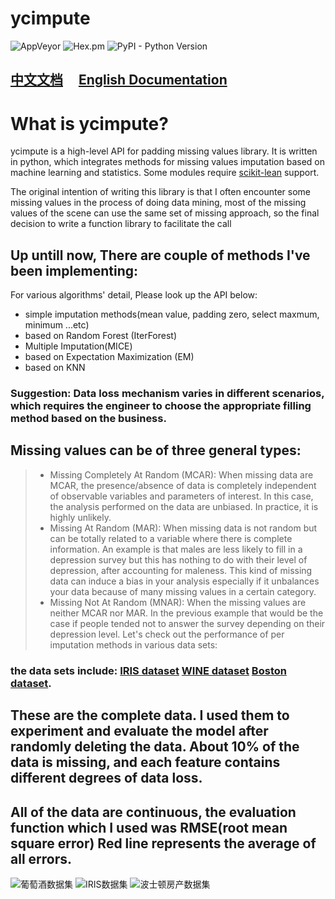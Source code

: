 
# ycimpute


![AppVeyor](https://img.shields.io/appveyor/ci/gruntjs/grunt.svg)
![Hex.pm](https://img.shields.io/hexpm/l/plug.svg)
![PyPI - Python Version](https://img.shields.io/pypi/pyversions/Django.svg)

## [中文文档]( https://hcmy.gitbooks.io/ycimpute/content/)     [English Documentation](https://github.com/HCMY/ycimpute/blob/master/doc_eng.md)
# What is ycimpute?
ycimpute is a high-level API for padding missing values library. It is written in python, which integrates methods for missing values imputation based on machine learning and statistics. Some modules require [scikit-lean](http://scikit-learn.org/stable/) support.

The original intention of writing this library is that I often encounter some missing values in the process of doing data mining, most of the missing values of the scene can use the same set of missing approach, so the final decision to write a function library to facilitate the call

## Up untill now, There are couple of methods I've been implementing:

For various algorithms' detail, Please look up the API below:

- simple imputation methods(mean value, padding zero, select maxmum, minimum ...etc)
- based on Random Forest (IterForest)
- Multiple Imputation(MICE)
- based on Expectation Maximization (EM)
- based on KNN
### Suggestion: Data loss mechanism varies in different scenarios, which requires the engineer to choose the appropriate filling method based on the business.
## Missing values can be of three general types:

>+ Missing Completely At Random (MCAR):
    When missing data are MCAR, the presence/absence of data is completely independent of observable variables and parameters of interest. In this case, the analysis performed on the data are unbiased. In practice, it is highly unlikely.
>+ Missing At Random (MAR):
    When missing data is not random but can be totally related to a variable where there is complete information. An example is that males are less likely to fill in a depression survey but this has nothing to do with their level of depression, after accounting for maleness. This kind of missing data can induce a bias in your analysis especially if it unbalances your data because of many missing values in a certain category.
>+ Missing Not At Random (MNAR):
   When the missing values are neither MCAR nor MAR. In the previous example that would be the case if people tended not to answer the survey depending on their depression level.
Let's check out the performance of per imputation methods in various data sets:

### the data sets include: [IRIS dataset]() [WINE dataset]() [Boston dataset]().

## These are the complete data. I used them to experiment and evaluate the model after randomly deleting the data. About 10% of the data is missing, and each feature contains different degrees of data loss.

## All of the data are continuous, the evaluation function which I used was RMSE(root mean square error) Red line represents the average of all errors.
![葡萄酒数据集](https://github.com/HCMY/ycimpute/blob/master/img/WINE.svg)
![IRIS数据集](https://github.com/HCMY/ycimpute/blob/master/img/IRIS.svg)
![波士顿房产数据集](https://github.com/HCMY/ycimpute/blob/master/img/BOSTON.svg)


